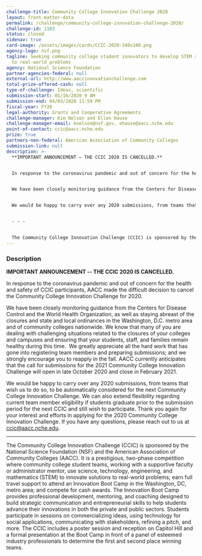 ```yaml
---
challenge-title: Community College Innovation Challenge 2020
layout: front-matter-data
permalink: /challenge/community-college-innovation-challenge-2020/
challenge-id: 1103
status: closed
sidenav: true
card-image: /assets/images/cards/CCIC-2020-340x160.png
agency-logo: nsf.png
tagline: Seeking community college student innovators to develop STEM solutions
  to real-world problems
agency: National Science Foundation
partner-agencies-federal: null
external-url: http://www.aaccinnovationchallenge.com
total-prize-offered-cash: null
type-of-challenge: Ideas, scientific
submission-start: 01/16/2020 9 AM
submission-end: 04/03/2020 11:59 PM
fiscal-year: FY20
legal-authority: Grants and Cooperative Agreements
challenge-manager: Kim Nelson and Ellen Hause
challenge-manager-email: knelson@nsf.gov, ehause@aacc.nche.edu
point-of-contact: ccic@aacc.nche.edu
prize: true
partners-non-federal: American Association of Community Colleges
submission-link: null
description: >-
  **IMPORTANT ANNOUNCEMENT – THE CCIC 2020 IS CANCELLED.**


  In response to the coronavirus pandemic and out of concern for the health and safety of CCIC participants, AACC made the difficult decision to cancel the Community College Innovation Challenge for 2020.


  We have been closely monitoring guidance from the Centers for Disease Control and the World Health Organization, as well as staying abreast of the closures and state and local ordinances in the Washington, D.C. metro area and of community colleges nationwide. We know that many of you are dealing with challenging situations related to the closures of your colleges and campuses and ensuring that your students, staff, and families remain healthy during this time. We greatly appreciate all the hard work that has gone into registering team members and preparing submissions; and we strongly encourage you to reapply in the fall. AACC currently anticipates that the call for submissions for the 2021 Community College Innovation Challenge will open in late October 2020 and close in February 2021.


  We would be happy to carry over any 2020 submissions, from teams that wish us to do so, to be automatically considered for the next Community College Innovation Challenge. We can also extend flexibility regarding current team member eligibility if students graduate prior to the submission period for the next CCIC and still wish to participate. Thank you again for your interest and efforts in applying for the 2020 Community College Innovation Challenge. If you have any questions, please reach out to us at ccic@aacc.nche.edu.


  - - -


  The Community College Innovation Challenge (CCIC) is sponsored by the National Science Foundation (NSF) and the American Association of Community Colleges (AACC). It is a prestigious, two-phase competition where community college student teams, working with a supportive faculty or administrator mentor, use science, technology, engineering, and mathematics (STEM) to innovate solutions to real-world problems; earn full travel support to attend an Innovation Boot Camp in the Washington, DC, metro area; and compete for cash awards. The Innovation Boot Camp provides professional development, mentoring, and coaching designed to build strategic communication and entrepreneurial skills to help students advance their innovations in both the private and public sectors. Students participate in sessions on commercializing ideas, using technology for social applications, communicating with stakeholders, refining a pitch, and more. The CCIC includes a poster session and reception on Capitol Hill and a formal presentation at the Boot Camp in front of a panel of esteemed industry professionals to determine the first and second place winning teams.
---
```




<!-- Description start -->
### Description


**IMPORTANT ANNOUNCEMENT -- THE CCIC 2020 IS CANCELLED.**


In response to the coronavirus pandemic and out of concern for the health and safety of CCIC
participants, AACC made the difficult decision to cancel the Community College Innovation
Challenge for 2020.

We have been closely monitoring guidance from the Centers for Disease Control and the World
Health Organization, as well as staying abreast of the closures and state and local ordinances in
the Washington, D.C. metro area and of community colleges nationwide. We know that many
of you are dealing with challenging situations related to the closures of your colleges and
campuses and ensuring that your students, staff, and families remain healthy during this time. 
We greatly appreciate all the hard work that has gone into registering team members and
preparing submissions; and we strongly encourage you to reapply in the fall. AACC currently
anticipates that the call for submissions for the 2021 Community College Innovation Challenge
will open in late October 2020 and close in February 2021.

We would be happy to carry over any 2020 submissions, from teams that wish us to do so, to
be automatically considered for the next Community College Innovation Challenge. We can also
extend flexibility regarding current team member eligibility if students graduate prior to the
submission period for the next CCIC and still wish to participate.
Thank you again for your interest and efforts in applying for the 2020 Community College
Innovation Challenge. If you have any questions, please reach out to us at ccic@aacc.nche.edu.

* * *

The Community College Innovation Challenge (CCIC) is sponsored by the
National Science Foundation (NSF) and the American Association of Community
Colleges (AACC). It is a prestigious, two-phase competition where community
college student teams, working with a supportive faculty or administrator mentor,
use science, technology, engineering, and mathematics (STEM) to innovate
solutions to real-world problems; earn full travel support to attend an Innovation
Boot Camp in the Washington, DC, metro area; and compete for cash awards.
The Innovation Boot Camp provides professional development, mentoring, and
coaching designed to build strategic communication and entrepreneurial skills to
help students advance their innovations in both the private and public sectors.
Students participate in sessions on commercializing ideas, using technology for
social applications, communicating with stakeholders, refining a pitch, and more.
The CCIC includes a poster session and reception on Capitol Hill and a formal
presentation at the Boot Camp in front of a panel of esteemed industry
professionals to determine the first and second place winning teams.
